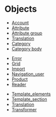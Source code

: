 # Objects


* [Account](backend/api/objects/account.md)
* [Attribute](backend/api/objects/attribute.md)
* [Attribute group](backend/api/objects/attribute_group.md)
* [Translation](backend/api/objects/translation.md)
* [Category](backend/api/objects/category.md)
* [Category body](backend/api/objects/category_body.md)
<!--- * [Channel](backend/api/objects/channel.md) --->
* [Error](backend/api/objects/error.md)
* [Grid](backend/api/objects/grid.md)
* [Import](backend/api/objects/import.md)
* [Navigation_user](backend/api/objects/navigation_user.md)
* [Product](backend/api/objects/product.md)
* [Reader](backend/api/objects/reader.md)
 <!--- * [Segment](backend/api/objects/segment.md) ---->
* [Template_elements](backend/api/objects/Template_elements.md)
* [Template_section](backend/api/objects/template_section.md)
* [Translation](backend/api/objects/translation.md)
* [Transformer](backend/api/objects/transformer.md)

